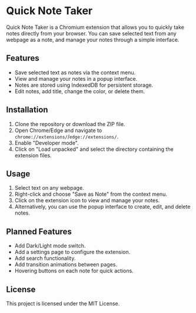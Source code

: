 # Quick Note Taker

Quick Note Taker is a Chromium extension that allows you to quickly take notes directly from your browser. You can save selected text from any webpage as a note, and manage your notes through a simple interface.

## Features

- Save selected text as notes via the context menu.
- View and manage your notes in a popup interface.
- Notes are stored using IndexedDB for persistent storage.
- Edit notes, add title, change the color, or delete them.

## Installation

1. Clone the repository or download the ZIP file.
2. Open Chrome/Edge and navigate to `chrome://extensions/`/`edge://extensions/`.
3. Enable "Developer mode".
4. Click on "Load unpacked" and select the directory containing the extension files.

## Usage

1. Select text on any webpage.
2. Right-click and choose "Save as Note" from the context menu.
3. Click on the extension icon to view and manage your notes.
4. Alternatively, you can use the popup interface to create, edit, and delete notes.

## Planned Features

- Add Dark/Light mode switch.
- Add a settings page to configure the extension.
- Add search functionality.
- Add transition animations between pages.
- Hovering buttons on each note for quick actions.

## License

This project is licensed under the MIT License.
